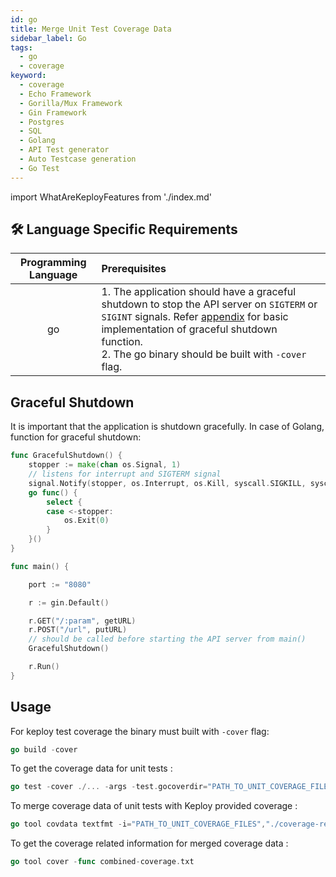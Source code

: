 ```yaml
---
id: go
title: Merge Unit Test Coverage Data
sidebar_label: Go
tags:
  - go
  - coverage
keyword:
  - coverage
  - Echo Framework
  - Gorilla/Mux Framework
  - Gin Framework
  - Postgres
  - SQL
  - Golang
  - API Test generator
  - Auto Testcase generation
  - Go Test
---
```


import WhatAreKeployFeatures from './index.md'

<WhatAreKeployFeatures/>

## 🛠️ Language Specific Requirements

| Programming Language | Prerequisites                                                                                                                                                                                                                                              |
| :------------------: | :--------------------------------------------------------------------------------------------------------------------------------------------------------------------------------------------------------------------------------------------------------- |
|          go          | 1. The application should have a graceful shutdown to stop the API server on `SIGTERM` or `SIGINT` signals. Refer [appendix](#graceful-shutdown) for basic implementation of graceful shutdown function. <br/> 2. The go binary should be built with `-cover` flag. |

## Graceful Shutdown

It is important that the application is shutdown gracefully. In case of Golang, function for graceful shutdown:

```go
func GracefulShutdown() {
	stopper := make(chan os.Signal, 1)
	// listens for interrupt and SIGTERM signal
	signal.Notify(stopper, os.Interrupt, os.Kill, syscall.SIGKILL, syscall.SIGTERM)
	go func() {
		select {
		case <-stopper:
			os.Exit(0)
		}
	}()
}

func main() {

	port := "8080"

	r := gin.Default()

	r.GET("/:param", getURL)
	r.POST("/url", putURL)
	// should be called before starting the API server from main()
	GracefulShutdown()

	r.Run()
}
```

## Usage

For keploy test coverage the binary must built with `-cover` flag:

```go
go build -cover
```

To get the coverage data for unit tests :

```go
go test -cover ./... -args -test.gocoverdir="PATH_TO_UNIT_COVERAGE_FILES"
```

To merge coverage data of unit tests with Keploy provided coverage :

```go
go tool covdata textfmt -i="PATH_TO_UNIT_COVERAGE_FILES","./coverage-reports" -o combined-coverage.txt
```

To get the coverage related information for merged coverage data :

```go
go tool cover -func combined-coverage.txt
```
